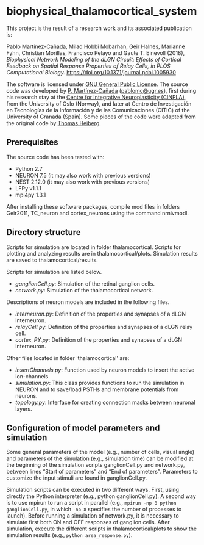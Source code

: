 # biophysical_thalamocortical_system
This project is the result of a research work and its associated publication is:

Pablo Martínez-Cañada, Milad Hobbi Mobarhan, Geir Halnes, Marianne Fyhn, Christian Morillas, Francisco Pelayo and Gaute T. Einevoll (2018), *Biophysical Network Modeling of the dLGN Circuit: Effects of Cortical Feedback on Spatial Response Properties of Relay Cells, in PLOS Computational Biology.* https://doi.org/10.1371/journal.pcbi.1005930

The software is licensed under [GNU General Public License](https://github.com/CINPLA/biophysical_thalamocortical_system/blob/master/LICENSE). The source code was developed by [P. Martínez-Cañada](https://github.com/pablomc88) (pablomc@ugr.es), first during his research stay at the [Centre for Integrative Neuroplasticity (CINPLA)](http://www.mn.uio.no/ibv/english/research/sections/fyscell/cinpla/), from the University of Oslo (Norway), and later at Centro de Investigación en Tecnologías de la Información y de las Comunicaciones (CITIC) of the University of Granada (Spain). Some pieces of the code were adapted from the original code by [Thomas Heiberg](https://no.linkedin.com/in/thomasheiberg).

## Prerequisites

The source code has been tested with:

- Python 2.7
- NEURON 7.5 (it may also work with previous versions)
- NEST 2.12.0 (it may also work with previous versions)
- LFPy v1.1.1
- mpi4py 1.3.1

After installing these software packages, compile mod files in folders Geir2011, TC_neuron and cortex_neurons using the command nrnivmodl.

## Directory structure

Scripts for simulation are located in folder thalamocortical. Scripts for plotting and analyzing results are in thalamocortical/plots. Simulation results are saved to thalamocortical/results.

Scripts for simulation are listed below.

- *ganglionCell.py*: Simulation of the retinal ganglion cells.
- *network.py*: Simulation of the thalamocortical network.

Descriptions of neuron models are included in the following files.

- *interneuron.py*: Definition of the properties and synapses of a dLGN interneuron.
- *relayCell.py*: Definition of the properties and synapses of a dLGN relay cell.
- *cortex_PY.py*: Definition of the properties and synapses of a dLGN interneuron.

Other files located in folder 'thalamocortical' are:

- *insertChannels.py*: Function used by neuron models to insert the active ion-channels.
- *simulation.py*: This class provides functions to run the simulation in NEURON and to save/load PSTHs and membrane potentials from neurons.
- *topology.py*: Interface for creating connection masks between neuronal layers.

## Configuration of model parameters and simulation

Some general parameters of the model (e.g., number of cells, visual angle) and parameters of the simulation (e.g., simulation time) can be modified at the beginning of the simulation scripts ganglionCell.py and network.py, between lines “Start of parameters” and “End of parameters”. Parameters to customize the input stimuli are found in ganglionCell.py. 

Simulation scripts can be executed in two different ways. First, using directly the Python interpreter (e.g., python ganglionCell.py). A second way is to use mpirun to run a script in parallel (e.g., `mpirun -np 8 python ganglionCell.py`, in which `-np 8` specifies the number of processes to launch). Before running a simulation of network.py, it is necessary to simulate first both ON and OFF responses of ganglion cells. After simulation, execute the different scripts in thalamocortical/plots to show the simulation results (e.g., `python area_response.py`).

